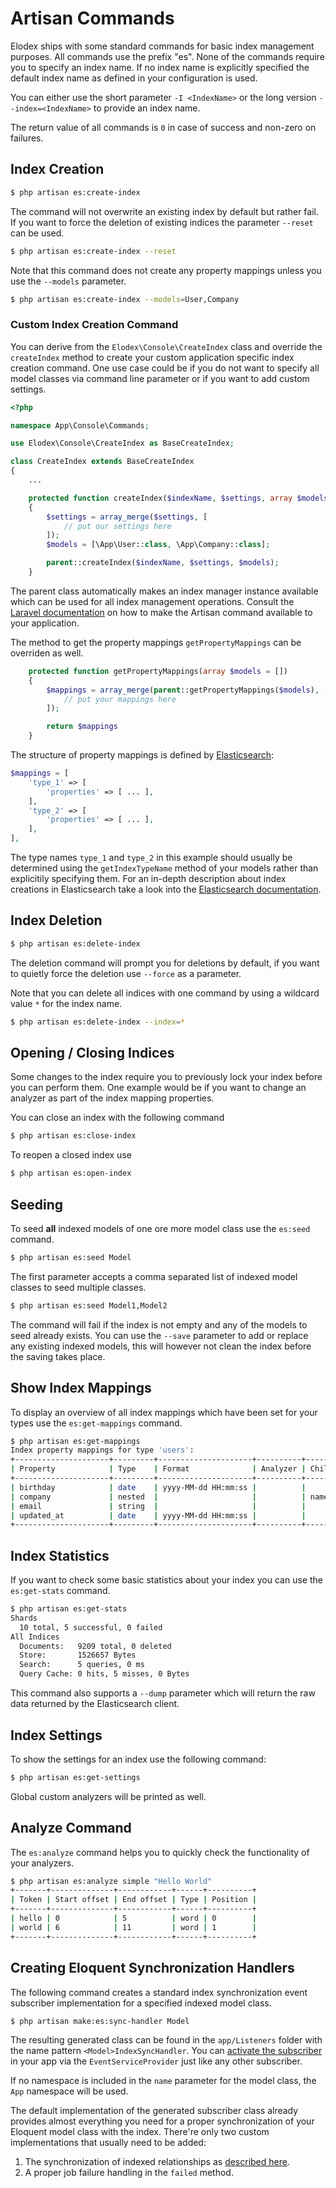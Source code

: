 # Artisan Commands
Elodex ships with some standard commands for basic index management purposes.
All commands use the prefix "es". None of the commands require you to specify an index name.
If no index name is explicitly specified the default index name as defined in your configuration is used.

You can either use the short parameter `-I <IndexName>` or the long version `--index=<IndexName>` to provide an index name.

The return value of all commands is `0` in case of success and non-zero on failures.


## Index Creation
```bash
$ php artisan es:create-index
```

The command will not overwrite an existing index by default but rather fail.
If you want to force the deletion of existing indices the parameter `--reset` can be used.
```bash
$ php artisan es:create-index --reset
```

Note that this command does not create any property mappings unless you use the `--models` parameter.
```bash
$ php artisan es:create-index --models=User,Company
```

### Custom Index Creation Command
You can derive from the `Elodex\Console\CreateIndex` class and override the `createIndex` method to create your custom application specific index creation command.
One use case could be if you do not want to specify all model classes via command line parameter or if you want to add custom settings.

```php
<?php

namespace App\Console\Commands;

use Elodex\Console\CreateIndex as BaseCreateIndex;

class CreateIndex extends BaseCreateIndex
{
    ...

    protected function createIndex($indexName, $settings, array $models = [])
    {
        $settings = array_merge($settings, [
            // put our settings here
        ]);
        $models = [\App\User::class, \App\Company::class];

        parent::createIndex($indexName, $settings, $models);
    }
```
The parent class automatically makes an index manager instance available which can be used for all index management operations.
Consult the [Laravel documentation][Laravel Artisan] on how to make the Artisan command available to your application.

The method to get the property mappings `getPropertyMappings` can be overriden as well.
```php
    protected function getPropertyMappings(array $models = [])
    {
        $mappings = array_merge(parent::getPropertyMappings($models), [
            // put your mappings here
        ]);

        return $mappings
    }
```

The structure of property mappings is defined by [Elasticsearch][Elasticsearch create indices - mappings]:
```php
$mappings = [
    'type_1' => [
        'properties' => [ ... ],
    ],
    'type_2' => [
        'properties' => [ ... ],
    ],
],
```

The type names `type_1` and `type_2` in this example should usually be determined using the `getIndexTypeName` method of your models rather than explicitily specifying them.
For an in-depth description about index creations in Elasticsearch take a look into the [Elasticsearch documentation][Elasticsearch create indices].


## Index Deletion
```bash
$ php artisan es:delete-index
```

The deletion command will prompt you for deletions by default, if you want to quietly force the deletion use `--force` as a parameter.

Note that you can delete all indices with one command by using a wildcard value `*` for the index name.

```bash
$ php artisan es:delete-index --index=*
```


## Opening / Closing Indices
Some changes to the index require you to previously lock your index before you can perform them.
One example would be if you want to change an analyzer as part of the index mapping properties.

You can close an index with the following command
```bash
$ php artisan es:close-index
```

To reopen a closed index use
```bash
$ php artisan es:open-index
```


## Seeding
To seed **all** indexed models of one ore more model class use the `es:seed` command.
```bash
$ php artisan es:seed Model
```
The first parameter accepts a comma separated list of indexed model classes to seed multiple classes.
```bash
$ php artisan es:seed Model1,Model2
```

The command will fail if the index is not empty and any of the models to seed already exists.
You can use the `--save` parameter to add or replace any existing indexed models, this will however not clean the index before the saving takes place.


## Show Index Mappings
To display an overview of all index mappings which have been set for your types use the `es:get-mappings` command.

```bash
$ php artisan es:get-mappings
Index property mappings for type 'users':
+---------------------+---------+---------------------+----------+------------------+
| Property            | Type    | Format              | Analyzer | Child properties |
+---------------------+---------+---------------------+----------+------------------+
| birthday            | date    | yyyy-MM-dd HH:mm:ss |          |                  |
| company             | nested  |                     |          | name             |
| email               | string  |                     |          |                  |
| updated_at          | date    | yyyy-MM-dd HH:mm:ss |          |                  |
+---------------------+---------+---------------------+----------+------------------+
```


## Index Statistics
If you want to check some basic statistics about your index you can use the `es:get-stats` command.

```bash
$ php artisan es:get-stats
Shards
  10 total, 5 successful, 0 failed
All Indices
  Documents:   9209 total, 0 deleted
  Store:       1526657 Bytes
  Search:      5 queries, 0 ms
  Query Cache: 0 hits, 5 misses, 0 Bytes
```

This command also supports a `--dump` parameter which will return the raw data returned by the Elasticsearch client.


## Index Settings
To show the settings for an index use the following command:
```bash
$ php artisan es:get-settings
```

Global custom analyzers will be printed as well.


## Analyze Command
The `es:analyze` command helps you to quickly check the functionality of your analyzers.

```bash
$ php artisan es:analyze simple "Hello World"
+-------+--------------+------------+------+----------+
| Token | Start offset | End offset | Type | Position |
+-------+--------------+------------+------+----------+
| hello | 0            | 5          | word | 0        |
| world | 6            | 11         | word | 1        |
+-------+--------------+------------+------+----------+
```


## Creating Eloquent Synchronization Handlers
The following command creates a standard index synchronization event subscriber implementation for a specified indexed model class.
```bash
$ php artisan make:es:sync-handler Model
```
The resulting generated class can be found in the `app/Listeners` folder with the name pattern `<Model>IndexSyncHandler`.
You can [activate the subscriber][Laravel Event Subscribers] in your app via the `EventServiceProvider` just like any other subscriber.

If no namespace is included in the `name` parameter for the model class, the `App` namespace will be used.

The default implementation of the generated subscriber class already provides almost everything you need for a proper synchronization of your Eloquent model class with the index.
There're only two custom implementations that usually need to be added:

1. The synchronization of indexed relationships as [described here](04_Index-Synchronization.md#synchronizing-index-relationships).
2. A proper job failure handling in the `failed` method.



[Laravel Artisan]: https://laravel.com/docs/5.2/artisan "Laravel Artisan"
[Laravel Event Subscribers]: https://laravel.com/docs/5.2/events#event-subscribers "Laravel Event Subscribers"
[Elasticsearch create indices]: https://www.elastic.co/guide/en/elasticsearch/reference/current/indices-create-index.html "Elasticsearch create indices"
[Elasticsearch create indices - mappings]: https://www.elastic.co/guide/en/elasticsearch/reference/current/indices-create-index.html#mappings "Elasticsearch create indices - mappings"
